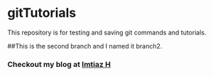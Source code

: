 # gitTutorials
This repository is for testing and saving git commands and tutorials.


##This is the second branch and I named it branch2.
### Checkout my blog at [Imtiaz H](http://imtiazhasan.com) 
